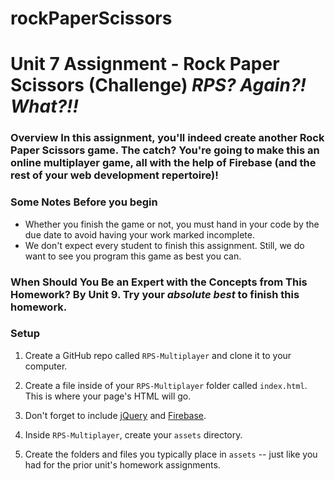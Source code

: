 # rockPaperScissors
# Unit 7 Assignment - Rock Paper Scissors (Challenge)  **_RPS? Again?! What?!!_**  
### Overview  In this assignment, you'll indeed create another Rock Paper Scissors game. The catch? You're going to make this an online multiplayer game, all with the help of Firebase (and the rest of your web development repertoire)!  
### Some Notes Before you begin  
* Whether you finish the game or not, you must hand in your code by the due date to avoid having your work marked incomplete.  
* We don't expect every student to finish this assignment. Still, we do want to see you program this game as best you can.  

### When Should You Be an Expert with the Concepts from This Homework?  By Unit 9. Try your _absolute best_ to finish this homework.  
### Setup  
1. Create a GitHub repo called `RPS-Multiplayer` and clone it to your computer.  

2. Create a file inside of your `RPS-Multiplayer` folder called `index.html`. This is where your page's HTML will go. 

3. Don't forget to include [jQuery](https://cdnjs.cloudflare.com/ajax/libs/jquery/3.2.1/jquery.min.js) and [Firebase](https://www.gstatic.com/firebasejs/live/3.0/firebase.js).  

4. Inside `RPS-Multiplayer`, create your `assets` directory. 

5. Create the folders and files you typically place in `assets` -- just like you had for the prior unit's homework assignments.
